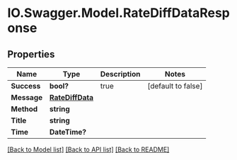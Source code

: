 # IO.Swagger.Model.RateDiffDataResponse
## Properties

Name | Type | Description | Notes
------------ | ------------- | ------------- | -------------
**Success** | **bool?** | true | [default to false]
**Message** | [**RateDiffData**](RateDiffData.md) |  | 
**Method** | **string** |  | 
**Title** | **string** |  | 
**Time** | **DateTime?** |  | 

[[Back to Model list]](../README.md#documentation-for-models) [[Back to API list]](../README.md#documentation-for-api-endpoints) [[Back to README]](../README.md)

